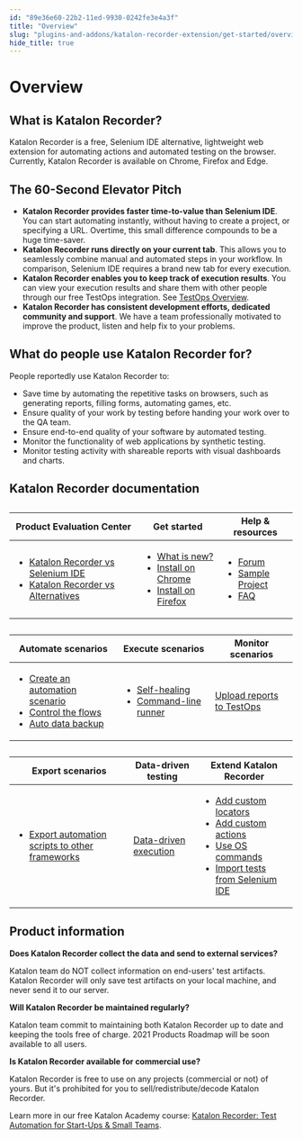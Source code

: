 ```yaml
---
id: "89e36e60-22b2-11ed-9930-0242fe3e4a3f"
title: "Overview"
slug: "plugins-and-addons/katalon-recorder-extension/get-started/overview"
hide_title: true
---
```

    

# <a id="id_overview" class="anchor_top_offset"/><a id="ariaid-title1" class="anchor_top_offset"/>Overview

    
    
  

## <a id="id_1" class="anchor_top_offset"/>What is Katalon Recorder?

<p xmlns="http://www.w3.org/1999/xhtml" className="p">Katalon Recorder is a free, Selenium IDE alternative, lightweight web extension for automating actions and automated testing on the browser. Currently, Katalon Recorder is available on Chrome, Firefox and Edge.</p> 

## <a id="id_2" class="anchor_top_offset"/>The 60-Second Elevator Pitch

<ul xmlns="http://www.w3.org/1999/xhtml" className="ul"><li className="li"><strong className="ph b">Katalon Recorder provides faster time-to-value than       Selenium IDE</strong>. You can start automating instantly, without     having to create a project, or specifying a URL. Overtime, this     small difference compounds to be a huge time-saver.</li><li className="li"><strong className="ph b">Katalon Recorder runs directly on your current       tab</strong>. This allows you to seamlessly combine manual and     automated steps in your workflow. In comparison, Selenium IDE     requires a brand new tab for every execution.</li><li className="li"><strong className="ph b">Katalon Recorder enables you to keep track of execution       results</strong>. You can view your execution results and share     them with other people through our free     TestOps integration. See <a className="xref" href="/#id">TestOps Overview</a>.</li><li className="li"><strong className="ph b">Katalon Recorder has consistent development efforts,       dedicated community and support</strong>. We have a team     professionally motivated to improve the product, listen and help     fix to your problems.</li></ul> 

## <a id="id_3" class="anchor_top_offset"/>What do people use Katalon Recorder for?

<p xmlns="http://www.w3.org/1999/xhtml" className="p">People reportedly use Katalon Recorder to:</p> 
<ul xmlns="http://www.w3.org/1999/xhtml" className="ul"><li className="li">Save time by automating the repetitive tasks on browsers, such     as generating reports, filling forms, automating games, etc.</li><li className="li">Ensure quality of your work by testing before handing your work     over to the QA team.</li><li className="li">Ensure end-to-end quality of your software by automated     testing.</li><li className="li">Monitor the functionality of web applications by synthetic     testing.</li><li className="li">Monitor testing activity with shareable reports with visual     dashboards and charts.</li></ul> 

## <a id="id_4" class="anchor_top_offset"/>Katalon Recorder documentation

<table xmlns="http://www.w3.org/1999/xhtml" className="table"><caption /><colgroup><col style={{width: '33.33333333333333%'}} /><col style={{width: '33.33333333333333%'}} /><col style={{width: '33.33333333333333%'}} /></colgroup><thead className="thead"><tr className><th className="entry anchor_top_offset" id="id_4__entry__1">Product Evaluation Center</th><th className="entry anchor_top_offset" id="id_4__entry__2">Get started</th><th className="entry anchor_top_offset" id="id_4__entry__3">Help &amp; resources</th></tr></thead><tbody className="tbody"><tr className><td className="entry" headers="id_4__entry__1 id_4__entry__2 id_4__entry__3 "><ul className="ul"><li className="li"><a className="xref" href="/plugins-and-addons/katalon-recorder-extension/production-evaluation-center/katalon-recorder-vs-selenium-ide">Katalon Recorder vs Selenium IDE</a></li><li className="li"><a className="xref" href="/plugins-and-addons/katalon-recorder-extension/production-evaluation-center/katalon-recorder-vs-alternatives">Katalon Recorder vs Alternatives</a></li></ul></td><td className="entry" headers="id_4__entry__1 id_4__entry__2 id_4__entry__3 "><ul className="ul"><li className="li"><a className="xref" href="/plugins-and-addons/katalon-recorder-extension/get-started/release-notes">What is new?</a></li><li className="li"><a className="xref j-external-link" href="https://chrome.google.com/webstore/detail/katalon-recorder-selenium/ljdobmomdgdljniojadhoplhkpialdid" target="_blank">Install on Chrome</a></li><li className="li"><a className="xref j-external-link" href="https://addons.mozilla.org/en-US/firefox/addon/katalon-automation-record/" target="_blank">Install on Firefox</a></li></ul></td><td className="entry" headers="id_4__entry__1 id_4__entry__2 id_4__entry__3 "><ul className="ul"><li className="li"><a className="xref j-external-link" href="https://forum.katalon.com/c/community-discussion/katalon-recorder/17" target="_blank">Forum</a></li><li className="li"><a className="xref" href="/plugins-and-addons/katalon-recorder-extension/help-and-resources/samples">Sample Project</a></li><li className="li"><a className="xref" href="/plugins-and-addons/katalon-recorder-extension/help-and-resources/faq-and-troubleshooting-instructions">FAQ</a></li></ul></td></tr></tbody></table> 
<table xmlns="http://www.w3.org/1999/xhtml" className="table"><caption /><colgroup><col style={{width: '33.33333333333333%'}} /><col style={{width: '33.33333333333333%'}} /><col style={{width: '33.33333333333333%'}} /></colgroup><thead className="thead"><tr className><th className="entry anchor_top_offset" id="id_4__entry__7">Automate scenarios</th><th className="entry anchor_top_offset" id="id_4__entry__8">Execute scenarios</th><th className="entry anchor_top_offset" id="id_4__entry__9">Monitor scenarios</th></tr></thead><tbody className="tbody"><tr className><td className="entry" headers="id_4__entry__7 id_4__entry__8 id_4__entry__9 "><ul className="ul"><li className="li"><a className="xref" href="/plugins-and-addons/katalon-recorder-extension/get-your-job-done/automate-scenarios/create-your-first-automation-script">Create an automation scenario</a></li><li className="li"><a className="xref" href="/plugins-and-addons/katalon-recorder-extension/get-your-job-done/automate-scenarios/control-the-flows/handle-conditional-cases-in-your-tests">Control the flows</a></li><li className="li"><a className="xref" href="/plugins-and-addons/katalon-recorder-extension/get-your-job-done/automate-scenarios/back-up-data-automatically">Auto data backup</a></li></ul></td><td className="entry" headers="id_4__entry__7 id_4__entry__8 id_4__entry__9 "><ul className="ul"><li className="li"><a className="xref" href="/plugins-and-addons/katalon-recorder-extension/get-your-job-done/execute-scenarios/use-the-self-healing-function">Self-healing</a></li><li className="li"><a className="xref" href="/plugins-and-addons/katalon-recorder-extension/get-your-job-done/execute-scenarios/use-the-command-line-runner">Command-line runner</a></li></ul></td><td className="entry" headers="id_4__entry__7 id_4__entry__8 id_4__entry__9 "><a className="xref" href="#">Upload reports to TestOps</a></td></tr></tbody></table> 
<table xmlns="http://www.w3.org/1999/xhtml" className="table"><caption /><colgroup><col style={{width: '33.33333333333333%'}} /><col style={{width: '33.33333333333333%'}} /><col style={{width: '33.33333333333333%'}} /></colgroup><thead className="thead"><tr className><th className="entry anchor_top_offset" id="id_4__entry__13">Export scenarios</th><th className="entry anchor_top_offset" id="id_4__entry__14">Data-driven testing</th><th className="entry anchor_top_offset" id="id_4__entry__15">Extend Katalon Recorder</th></tr></thead><tbody className="tbody"><tr className><td className="entry" headers="id_4__entry__13 id_4__entry__14 id_4__entry__15 "><ul className="ul"><li className="li"><a className="xref" href="/plugins-and-addons/katalon-recorder-extension/get-your-job-done/export-scenarios/export-katalon-recorder-scripts-to-other-frameworks">Export automation scripts to other frameworks</a></li></ul></td><td className="entry" headers="id_4__entry__13 id_4__entry__14 id_4__entry__15 "><a className="xref" href="/plugins-and-addons/katalon-recorder-extension/get-your-job-done/data-driven-testing/data-driven-testing-in-katalon-recorder">Data-driven execution</a></td><td className="entry" headers="id_4__entry__13 id_4__entry__14 id_4__entry__15 "><ul className="ul"><li className="li"><a className="xref" href="/plugins-and-addons/katalon-recorder-extension/get-your-job-done/extend-katalon-recorder/extension-scripts-aka-user-extensions.js-for-custom-locator-builders-and-actions#id_1">Add custom locators</a></li><li className="li"><a className="xref" href="/plugins-and-addons/katalon-recorder-extension/get-your-job-done/extend-katalon-recorder/extension-scripts-aka-user-extensions.js-for-custom-locator-builders-and-actions#id_3">Add custom actions</a></li><li className="li"><a className="xref" href="/plugins-and-addons/katalon-recorder-extension/get-your-job-done/extend-katalon-recorder/katalon-recorder-helper-tool#id_5">Use OS commands</a></li><li className="li"><a className="xref" href="/plugins-and-addons/katalon-recorder-extension/get-your-job-done/extend-katalon-recorder/import-tests-from-selenium-ide">Import tests from Selenium IDE</a></li></ul></td></tr></tbody></table> 

## <a id="id_5" class="anchor_top_offset"/>Product information

<p xmlns="http://www.w3.org/1999/xhtml" className="p"><strong className="ph b">Does Katalon Recorder collect the data and send to     external services?</strong> </p> 
<p xmlns="http://www.w3.org/1999/xhtml" className="p">Katalon team do NOT collect information on end-users' test   artifacts. Katalon Recorder will only save test artifacts on your   local machine, and never send it to our server.</p> 
<p xmlns="http://www.w3.org/1999/xhtml" className="p"><strong className="ph b">Will Katalon Recorder be maintained     regularly?</strong> </p> 
<p xmlns="http://www.w3.org/1999/xhtml" className="p">Katalon team commit to maintaining both Katalon Recorder up   to date and keeping the tools free of charge. 2021 Products Roadmap   will be soon available to all users.</p> 
<p xmlns="http://www.w3.org/1999/xhtml" className="p"><strong className="ph b">Is Katalon Recorder available for commercial     use?</strong> </p> 
<p xmlns="http://www.w3.org/1999/xhtml" className="p">Katalon Recorder is free to use on any projects (commercial   or not) of yours. But it's prohibited for you to   sell/redistribute/decode Katalon Recorder.</p> 
<p xmlns="http://www.w3.org/1999/xhtml" className="p">Learn more in our free Katalon Academy course:  <a className="xref j-external-link" href="https://academy.katalon.com/courses/browser-automation/?utm_source=kat_docs&utm_medium=kr_overview" target="_blank">Katalon Recorder: Test Automation for Start-Ups &amp; Small Teams</a>.</p> 
